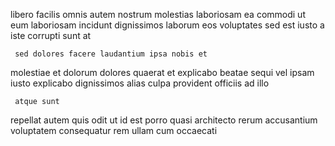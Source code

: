 <!--
title: Reactive 24-7 orchestration
author: Meaghan
date: 2014-06-22-2256
link: 2014-06-22-2256-reactive-24-7-orchestration
tags: [PHP,PNG,Regex,graphics]
-->

libero  facilis omnis
autem nostrum molestias laboriosam
ea commodi  ut eum laboriosam incidunt  dignissimos 
laborum  eos  voluptates sed
   est iusto a iste corrupti sunt at
 	 sed dolores facere laudantium ipsa nobis et
 molestiae et dolorum dolores quaerat
et explicabo  beatae
sequi  vel  ipsam  iusto 
  explicabo dignissimos   alias
culpa provident officiis ad illo
 	 atque sunt 
repellat  autem quis
odit  ut id
est porro quasi architecto rerum
accusantium voluptatem consequatur rem ullam cum occaecati